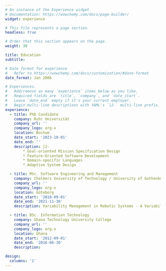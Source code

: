 ```yaml
---
# An instance of the Experience widget.
# Documentation: https://wowchemy.com/docs/page-builder/
widget: experience

# This file represents a page section.
headless: true

# Order that this section appears on the page.
weight: 30

title: Education
subtitle:

# Date format for experience
#   Refer to https://wowchemy.com/docs/customization/#date-format
date_format: Jan 2006

# Experiences.
#   Add/remove as many `experience` items below as you like.
#   Required fields are `title`, `company`, and `date_start`.
#   Leave `date_end` empty if it's your current employer.
#   Begin multi-line descriptions with YAML's `|2-` multi-line prefix.
experience:
  - title: PhD Candidate
    company: Ruhr Universität
    company_url: ''
    company_logo: org-x
    location: Bochum
    date_start: '2023-10-01'
    date_end: ''
    description: |2-
        * Goal-oriented Mission Specification Design
        * Feature-Oriented Software Development
        * Domain-specific Languages
        * Adaptive System Design

  - title: MSc. Software Engineering and Management
    company: Chalmers University of Technology / University of Gothenburg
    company_url: ''
    company_logo: org-x
    location: Göteborg
    date_start: '2018-09-01'
    date_end: '2021-11-30'
    description: Variability Management in Robotic Systems - A Variability Management Technique Using Binding Time and Binding Mode

  - title: BSc. Information Technology
    company: Ghana Technology University College
    company_url: ''
    company_logo: org-x
    location: Ghana
    date_start: '2012-09-01'
    date_end: '2016-06-30'
    description:

design:
  columns: '1'
---
```

